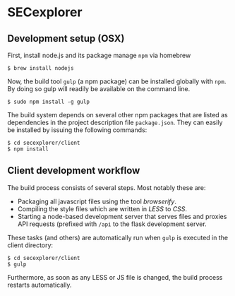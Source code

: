 # SECexplorer

## Development setup (OSX)

First, install node.js and its package manage `npm` via homebrew

    $ brew install nodejs

Now, the build tool `gulp` (a npm package) can be installed globally with `npm`. By
doing so gulp will readily be available on the command line.

    $ sudo npm install -g gulp

The build system depends on several other npm packages that are listed
as dependencies in the project description file `package.json`. They can easily
be installed by issuing the following commands:

    $ cd secexplorer/client
    $ npm install

## Client development workflow

The build process consists of several steps. Most notably these are:

- Packaging all javascript files using the tool *browserify*.
- Compiling the style files which are written in *LESS* to *CSS*.
- Starting a node-based development server that serves files and proxies
  API requests (prefixed with `/api` to the flask development server.

These tasks (and others) are automatically run when `gulp` is executed in the
client directory:

    $ cd secexplorer/client
    $ gulp

Furthermore, as soon as any LESS or JS file is changed, the build process
restarts automatically.
